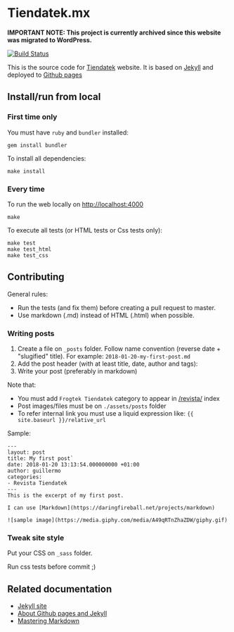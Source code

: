 # Tiendatek.mx

**IMPORTANT NOTE: This project is currently archived since this website was migrated to WordPress.**

[![Build Status](https://api.travis-ci.org/Frogtek/tiendatek.mx-site.svg)](https://travis-ci.org/Frogtek/tiendatek.mx-site)

This is the source code for [Tiendatek](http://tiendatek.mx) website.
It is based on [Jekyll](https://jekyllrb.com/) and deployed to [Github pages](https://pages.github.com)

## Install/run from local

### First time only

You must have `ruby` and `bundler` installed:

```
gem install bundler
```

To install all dependencies:


```
make install
```

### Every time

To run the web locally on [http://localhost:4000](http://localhost:4000)

```
make
```

To execute all tests (or HTML tests or Css tests only):

```
make test
make test_html
make test_css
```

## Contributing

General rules:

- Run the tests (and fix them) before creating a pull request to master.
- Use markdown (.md) instead of HTML (.html) when possible.

### Writing posts

1. Create a file on `_posts` folder. Follow name convention (reverse date + "slugified" title). For example: `2018-01-20-my-first-post.md`
2. Add the post header (with at least title, date, author and tags):
3. Write your post (preferably in markdown)

Note that:

- You must add `Frogtek Tiendatek` category to appear in [/revista/](http://tiendatek.mx/revista/) index
- Post images/files must be on `./assets/posts` folder
- To refer internal link you must use a liquid expression like: `{{ site.baseurl }}/relative_url`

Sample:
    
    ---
    layout: post
    title: My first post`
    date: 2018-01-20 13:13:54.000000000 +01:00
    author: guillermo
    categories:
    - Revista Tiendatek
    ---
    This is the excerpt of my first post.
    
    I can use [Markdown](https://daringfireball.net/projects/markdown)
    
    ![sample image](https://media.giphy.com/media/A49qRTnZhaZDW/giphy.gif)


### Tweak site style

Put your CSS on `_sass` folder. 

Run css tests before commit ;)

## Related documentation

- [Jekyll site](https://jekyllrb.com/docs/)
- [About Github pages and Jekyll](https://help.github.com/articles/about-github-pages-and-jekyll/)
- [Mastering Markdown](https://guides.github.com/features/mastering-markdown/)